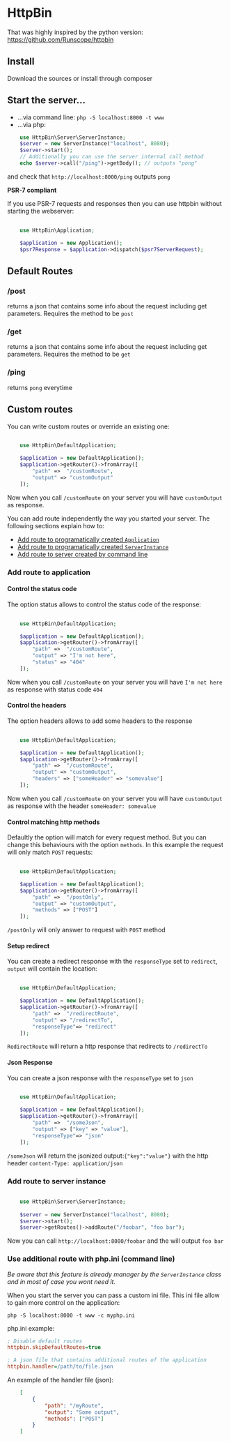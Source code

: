 HttpBin
=======

That was highly inspired by the python version: https://github.com/Runscope/httpbin


Install
-------

Download the sources or install through composer


Start the server...
-------------------

- ...via command line: ``php -S localhost:8000 -t www`` 
- ...via php: 

```php
    use HttpBin\Server\ServerInstance;
    $server = new ServerInstance("localhost", 8080);
    $server->start();
    // Additionally you can use the server internal call method
    echo $server->call("/ping")->getBody(); // outputs "pong"
```

and check that ``http://localhost:8000/ping`` outputs ``pong``


**PSR-7 compliant**

If you use PSR-7 requests and responses then you can use httpbin without starting the webserver:

```php
    
    use HttpBin\Application;

    $application = new Application();
    $psr7Response = $application->dispatch($psr7ServerRequest);
```

Default Routes
--------------

### /post 

returns a json that contains some info about the request including get parameters. Requires the method to be ``post``

### /get

returns a json that contains some info about the request including get parameters. Requires the method to be ``get``

### /ping

returns ``pong`` everytime

Custom routes
-------------

You can write custom routes or override an existing one:

```php
    
    use HttpBin\DefaultApplication;

    $application = new DefaultApplication();
    $application->getRouter()->fromArray([
        "path" =>  "/customRoute",
        "output" => "customOutput"
    ]);
```

Now when you call ``/customRoute`` on your server you will have ``customOutput`` as response.

You can add route independently the way you started your server. The following sections explain how to:
- [Add route to programatically created ``Application``](#add-route-to-application)
- [Add route to programatically created ``ServerInstance``](#add-route-to-server-instance)
- [Add route to server created by command line](#use-additional-route-with-phpini-command-line)




### Add route to application

#### Control the status code

The option status allows to control the status code of the response:

```php
    
    use HttpBin\DefaultApplication;

    $application = new DefaultApplication();
    $application->getRouter()->fromArray([
        "path" =>  "/customRoute",
        "output" => "I'm not here",
        "status" => "404"
    ]);
```

Now when you call ``/customRoute`` on your server you will have ``I'm not here`` as response with status code ``404``


#### Control the headers

The option headers allows to add some headers to the response

```php
    
    use HttpBin\DefaultApplication;

    $application = new DefaultApplication();
    $application->getRouter()->fromArray([
        "path" =>  "/customRoute",
        "output" => "customOutput",
        "headers" => ["someHeader" => "somevalue"]
    ]);
```

Now when you call ``/customRoute`` on your server you will have ``customOutput`` as response with the header ``someHeader: somevalue``

#### Control matching http methods

Defaultly the option will match for every request method. 
But you can change this behaviours with the option ``methods``.
In this example the request will only match ``POST`` requests:


```php
    
    use HttpBin\DefaultApplication;

    $application = new DefaultApplication();
    $application->getRouter()->fromArray([
        "path" =>  "/postOnly",
        "output" => "customOutput",
        "methods" => ["POST"]
    ]);
```

``/postOnly`` will only answer to request with ``POST`` method


#### Setup redirect

You can create a redirect response with the ``responseType`` set to ``redirect``, ``output`` will contain the location:

```php
    
    use HttpBin\DefaultApplication;

    $application = new DefaultApplication();
    $application->getRouter()->fromArray([
        "path" =>  "/redirectRoute",
        "output" => "/redirectTo",
        "responseType"=> "redirect"
    ]);
```

``RedirectRoute`` will return a http response that redirects to ``/redirectTo``

#### Json Response

You can create a json response with the ``responseType`` set to ``json``

```php
    
    use HttpBin\DefaultApplication;

    $application = new DefaultApplication();
    $application->getRouter()->fromArray([
        "path" =>  "/someJson",
        "output" => ["key" => "value"],
        "responseType"=> "json"
    ]);
```

``/someJson`` will return the jsonized output:``{"key":"value"}`` with the http header ``content-Type: application/json``



### Add route to server instance


```php

    use HttpBin\Server\ServerInstance;
    
    $server = new ServerInstance("localhost", 8080);
    $server->start();
    $server->getRoutes()->addRoute("/foobar", "foo bar");
```

Now you can call ``http://localhost:8080/foobar`` and the will output ``foo bar``



### Use additional route with php.ini (command line)

*Be aware that this feature is already manager by the ``ServerInstance`` class and in most of case you wont need it.*

When you start the server you can pass a custom ini file. This ini file allow to gain more control on the application:

``php -S localhost:8000 -t www -c myphp.ini`` 


php.ini example:

```ini
; Disable default routes
httpbin.skipDefaultRoutes=true

; A json file that contains additional routes of the application
httpbin.handler=/path/to/file.json

```

An example of the handler file (json):

```json
    [
        {
            "path": "/myRoute",
            "output": "Some output",
            "methods": ["POST"]
        }
    ]
```
